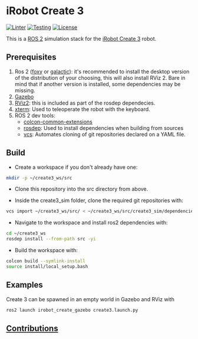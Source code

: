# iRobot Create 3

[![Linter](https://github.com/iRobotSTEM/create3_sim/actions/workflows/lint.yml/badge.svg)](https://github.com/iRobotSTEM/create3_sim/actions/workflows/lint.yml) [![Testing](https://github.com/iRobotSTEM/create3_sim/actions/workflows/ci.yml/badge.svg)](https://github.com/iRobotSTEM/create3_sim/actions/workflows/ci.yml) [![License](https://img.shields.io/github/license/iRobotSTEM/create3_sim)](https://github.com/iRobotSTEM/create3_sim/blob/master/LICENSE)

This is a [ROS 2](https://docs.ros.org/en/foxy/index.html) simulation stack for the [iRobot Create 3]() robot.

## Prerequisites

1. Ros 2 ([foxy](https://docs.ros.org/en/foxy/Installation/Ubuntu-Install-Debians.html) or [galactic](https://docs.ros.org/en/galactic/Installation/Ubuntu-Install-Debians.html)): it's recommended to install the desktop version of the distribution of your choosing, this will also install RViz 2. Bare in mind that if another version is installed, some dependencies may be missing.
2. [Gazebo](http://gazebosim.org/tutorials?tut=install_ubuntu)
3. [RViz2](https://github.com/ros2/rviz): this is included as part of the rosdep dependecies.
4. [xterm](https://manpages.ubuntu.com/manpages/xenial/man1/xterm.1.html): Used to teleoperate the robot with the keyboard.
5. ROS 2 dev tools:
    - [colcon-common-extensions](https://pypi.org/project/colcon-common-extensions/)
    - [rosdep](https://pypi.org/project/rosdep/): Used to install dependencies when building from sources
    - [vcs](https://github.com/dirk-thomas/vcstool): Automates cloning of git repositories declared on a YAML file.

## Build

- Create a workspace if you don't already have one:

```bash
mkdir -p ~/create3_ws/src
```

- Clone this repository into the src directory from above.

- Inside the create3_sim folder, clone the required git repositories with:

```bash
vcs import ~/create3_ws/src/ < ~/create3_ws/src/create3_sim/dependencies.repos
```

- Navigate to the workspace and install ros2 dependencies with:

```bash
cd ~/create3_ws
rosdep install --from-path src -yi
```
- Build the workspace with:

```bash
colcon build --symlink-install
source install/local_setup.bash
```

## Examples

Create 3 can be spawned in an empty world in Gazebo and RViz with

```bash
ros2 launch irobot_create_gazebo create3.launch.py
```

## [Contributions](CONTRIBUTING.md)